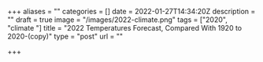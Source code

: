 +++
aliases = ""
categories = []
date = 2022-01-27T14:34:20Z
description = ""
draft = true
image = "/images/2022-climate.png"
tags = ["2020", "climate "]
title = "2022 Temperatures Forecast, Compared With 1920 to 2020-(copy)"
type = "post"
url = ""

+++
